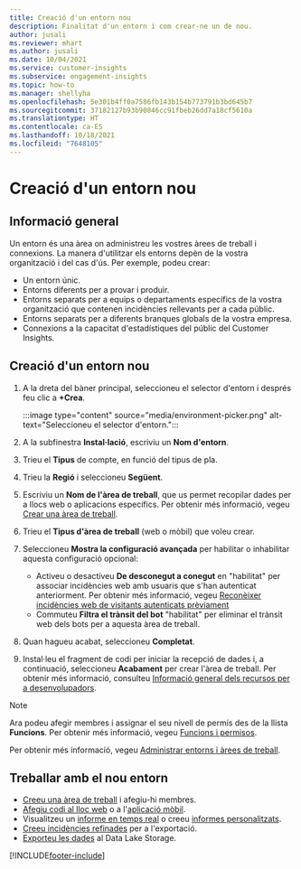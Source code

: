 ```yaml
---
title: Creació d'un entorn nou
description: Finalitat d'un entorn i com crear-ne un de nou.
author: jusali
ms.reviewer: mhart
ms.author: jusali
ms.date: 10/04/2021
ms.service: customer-insights
ms.subservice: engagement-insights
ms.topic: how-to
ms.manager: shellyha
ms.openlocfilehash: 5e301b4ff0a7586fb143b154b773791b3bd645b7
ms.sourcegitcommit: 37182127b93b90846cc91fbeb26dd7a18cf5610a
ms.translationtype: HT
ms.contentlocale: ca-ES
ms.lasthandoff: 10/18/2021
ms.locfileid: "7648105"
---
```

# <a name="create-a-new-environment"></a>Creació d'un entorn nou 

## <a name="overview"></a>Informació general

Un entorn és una àrea on administreu les vostres àrees de treball i connexions. La manera d'utilitzar els entorns depèn de la vostra organització i del cas d'ús. Per exemple, podeu crear:

- Un entorn únic.
- Entorns diferents per a provar i produir.
- Entorns separats per a equips o departaments específics de la vostra organització que contenen incidències rellevants per a cada públic.
- Entorns separats per a diferents branques globals de la vostra empresa.
- Connexions a la capacitat d'estadístiques del públic del Customer Insights.

## <a name="create-a-new-environment"></a>Creació d'un entorn nou

1. A la dreta del bàner principal, seleccioneu el selector d'entorn i després feu clic a  **+Crea**.

   :::image type="content" source="media/environment-picker.png" alt-text="Seleccioneu el selector d'entorn.":::

1. A la subfinestra **Instal·lació**, escriviu un **Nom d'entorn**.

1. Trieu el **Tipus** de compte, en funció del tipus de pla.

1. Trieu la **Regió** i seleccioneu **Següent**. 

1. Escriviu un **Nom de l'àrea de treball**, que us permet recopilar dades per a llocs web o aplicacions específics. Per obtenir més informació, vegeu [Crear una àrea de treball](create-workspace.md).

1. Trieu el **Tipus d'àrea de treball** (web o mòbil) que voleu crear. 

1. Seleccioneu **Mostra la configuració avançada** per habilitar o inhabilitar aquesta configuració opcional:

   - Activeu o desactiveu **De desconegut a conegut** en "habilitat" per associar incidències web amb usuaris que s'han autenticat anteriorment. Per obtenir més informació, vegeu [Reconèixer incidències web de visitants autenticats prèviament](unknown-to-known.md)
   - Commuteu **Filtra el trànsit del bot** "habilitat" per eliminar el trànsit web dels bots per a aquesta àrea de treball. 

1. Quan hagueu acabat, seleccioneu **Completat**. 

1. Instal·leu el fragment de codi per iniciar la recepció de dades i, a continuació, seleccioneu **Acabament** per crear l'àrea de treball. Per obtenir més informació, consulteu [Informació general dels recursos per a desenvolupadors](developer-resources.md).

> [!NOTE]
> Ara podeu afegir membres i assignar el seu nivell de permís des de la llista **Funcions**. Per obtenir més informació, vegeu [Funcions i permisos](user-roles.md). 

Per obtenir més informació, vegeu [Administrar entorns i àrees de treball](manage-environments-workspaces.md).

## <a name="work-with-your-new-environment"></a>Treballar amb el nou entorn

- [Creeu una àrea de treball](../engagement-insights/create-workspace.md) i afegiu-hi membres.
- [Afegiu codi al lloc web](../engagement-insights/instrument-website.md) o a l'[aplicació mòbil](../engagement-insights/developer-resources.md#capture-events-from-mobile-apps).
- Visualitzeu un [informe en temps real](../engagement-insights/view-reports.md) o creeu [informes personalitzats](../engagement-insights/custom-reports.md).
- [Creeu incidències refinades](../engagement-insights/refined-events.md) per a l'exportació.
- [Exporteu les dades](../engagement-insights/export-events.md) al Data Lake Storage.

[!INCLUDE[footer-include](../includes/footer-banner.md)]
